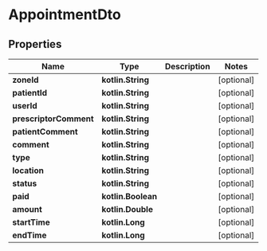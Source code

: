 
# AppointmentDto

## Properties
Name | Type | Description | Notes
------------ | ------------- | ------------- | -------------
**zoneId** | **kotlin.String** |  |  [optional]
**patientId** | **kotlin.String** |  |  [optional]
**userId** | **kotlin.String** |  |  [optional]
**prescriptorComment** | **kotlin.String** |  |  [optional]
**patientComment** | **kotlin.String** |  |  [optional]
**comment** | **kotlin.String** |  |  [optional]
**type** | **kotlin.String** |  |  [optional]
**location** | **kotlin.String** |  |  [optional]
**status** | **kotlin.String** |  |  [optional]
**paid** | **kotlin.Boolean** |  |  [optional]
**amount** | **kotlin.Double** |  |  [optional]
**startTime** | **kotlin.Long** |  |  [optional]
**endTime** | **kotlin.Long** |  |  [optional]
